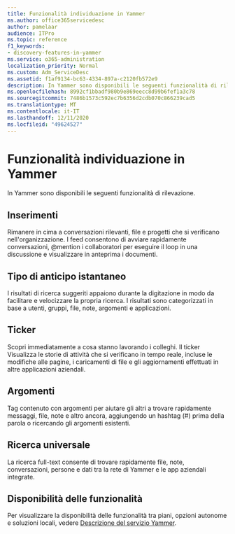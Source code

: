 ```yaml
---
title: Funzionalità individuazione in Yammer
ms.author: office365servicedesc
author: pamelaar
audience: ITPro
ms.topic: reference
f1_keywords:
- discovery-features-in-yammer
ms.service: o365-administration
localization_priority: Normal
ms.custom: Adm_ServiceDesc
ms.assetid: f1af9134-bc63-4334-897a-c2120fb572e9
description: In Yammer sono disponibili le seguenti funzionalità di rilevazione.
ms.openlocfilehash: 8992cf1bbadf980b9e869eecc8d99b6fef1a3c78
ms.sourcegitcommit: 7486b1573c592ec7b6356d2cdb070c866239cad5
ms.translationtype: MT
ms.contentlocale: it-IT
ms.lasthandoff: 12/11/2020
ms.locfileid: "49624527"
---
```

# <a name="discovery-features-in-yammer"></a>Funzionalità individuazione in Yammer

In Yammer sono disponibili le seguenti funzionalità di rilevazione.
  
## <a name="feeds"></a>Inserimenti

Rimanere in cima a conversazioni rilevanti, file e progetti che si verificano nell'organizzazione. I feed consentono di avviare rapidamente conversazioni, @mention i collaboratori per eseguire il loop in una discussione e visualizzare in anteprima i documenti.

## <a name="instant-type-ahead"></a>Tipo di anticipo istantaneo

I risultati di ricerca suggeriti appaiono durante la digitazione in modo da facilitare e velocizzare la propria ricerca. I risultati sono categorizzati in base a utenti, gruppi, file, note, argomenti e applicazioni.
    
## <a name="ticker"></a>Ticker

Scopri immediatamente a cosa stanno lavorando i colleghi. Il ticker Visualizza le storie di attività che si verificano in tempo reale, incluse le modifiche alle pagine, i caricamenti di file e gli aggiornamenti effettuati in altre applicazioni aziendali.
  
## <a name="topics"></a>Argomenti

Tag contenuto con argomenti per aiutare gli altri a trovare rapidamente messaggi, file, note e altro ancora, aggiungendo un hashtag (#) prima della parola o ricercando gli argomenti esistenti.
  
## <a name="universal-search"></a>Ricerca universale

La ricerca full-text consente di trovare rapidamente file, note, conversazioni, persone e dati tra la rete di Yammer e le app aziendali integrate.
  
## <a name="feature-availability"></a>Disponibilità delle funzionalità

Per visualizzare la disponibilità delle funzionalità tra piani, opzioni autonome e soluzioni locali, vedere [Descrizione del servizio Yammer](yammer-service-description.md).
  
  
